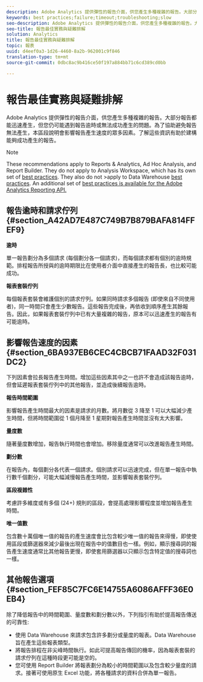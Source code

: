 ```yaml
---
description: Adobe Analytics 提供彈性的報告介面，供您產生多種複雜的報告。大部分報告都能迅速產生，但您仍可能遇到報告逾時或無法成功產生的問題。為了協助避免報告無法產生，本區段說明會影響報告產生速度的眾多因素。了解這些資訊有助於建構能夠成功產生的報告。
keywords: best practices;failure;timeout;troubleshooting;slow
seo-description: Adobe Analytics 提供彈性的報告介面，供您產生多種複雜的報告。大部分報告都能迅速產生，但您仍可能遇到報告逾時或無法成功產生的問題。為了協助避免報告無法產生，本區段說明會影響報告產生速度的眾多因素。了解這些資訊有助於建構能夠成功產生的報告。
seo-title: 報告最佳實務與疑難排解
solution: Analytics
title: 報告最佳實務與疑難排解
topic: 報表
uuid: d4eef0a3-1d26-4460-8a2b-962001c9f846
translation-type: tm+mt
source-git-commit: 0dbc8ac9b416ce50f197a884bb71c6cd389cd0bb

---
```



# 報告最佳實務與疑難排解

Adobe Analytics 提供彈性的報告介面，供您產生多種複雜的報告。大部分報告都能迅速產生，但您仍可能遇到報告逾時或無法成功產生的問題。為了協助避免報告無法產生，本區段說明會影響報告產生速度的眾多因素。了解這些資訊有助於建構能夠成功產生的報告。

>[!Note]
>These recommendations apply to Reports &amp; Analytics, Ad Hoc Analysis, and Report Builder.
>They do not apply to Analysis Workspace, which has its own set of [best practices](/help/analyze/analysis-workspace/optimizing-performance.md). They also do not &gt;apply to Data Warehouse [best practices](https://marketing.adobe.com/resources/help/en_US/reference/data_warehouse_bp.html). An additional set of
>[best practices is available for the Adobe Analytics Reporting API.](https://marketing.adobe.com/developer/en_US/get-started/best-practices/c-best-practices)

## 報告逾時和請求佇列 {#section_A42AD7E487C749B7B879BAFA814FFEF9}

**逾時**

單一報告劃分為多個請求 (每個劃分各一個請求)，而每個請求都有個別的逾時規範。排程報告所授與的逾時期限比在使用者介面中直接產生的報告長，也比較可能成功。

**報表套裝佇列**

每個報表套裝會維護個別的請求佇列。如果同時請求多個報告 (即使來自不同使用者)，同一時間只會產生少數報告。這些報告完成後，再依收到順序產生其餘報告。因此，如果報表套裝佇列中已有大量複雜的報告，原本可以迅速產生的報告有可能逾時。

## 影響報告速度的因素 {#section_6BA937EB6CEC4CBCB71FAAD32F031DC2}

下列因素會拉長報告產生時間。增加這些因素其中之一也許不會造成該報告逾時，但會延遲報表套裝佇列中的其他報告，並造成後續報告逾時。

**報告時間範圍**

影響報告產生時間最大的因素是請求的月數。將月數從 3 降至 1 可以大幅減少產生時間，但將時間範圍從 1 個月降至 1 星期對報告產生時間並沒有太大影響。

**量度數**

隨著量度數增加，報告執行時間也會增加。移除量度通常可以改進報告產生時間。

**劃分數**

在報告內，每個劃分各代表一個請求。個別請求可以迅速完成，但在單一報告中執行數千個劃分，可能大幅減慢報告產生時間，並影響報表套裝佇列。

**區段複雜性**

考慮許多維度或有多個 (24+) 規則的區段，會提高處理影響程度並增加報告產生時間。

**唯一值數**

包含數十萬個唯一值的報告的產生速度會比包含較少唯一值的報告來得慢，即使使用區段或篩選器來減少最後出現在報告中的值數目也一樣。例如，顯示搜尋詞的報告產生速度通常比其他報告更慢，即使套用篩選器以只顯示包含特定值的搜尋詞也一樣。

## 其他報告選項 {#section_FEF85C7FC6E14755A6086AFFF36E0EB4}

除了降低報告中的時間範圍、量度數和劃分數以外，下列指引有助於提高報告傳送的可靠性:

* 使用 Data Warehouse 來請求包含許多劃分或量度的報表。Data Warehouse 旨在產生這些報表類型。
* 將報告排程在非尖峰時間執行。如此可提高報告傳回的機率，因為報表套裝的請求佇列在這種時段更可能是空的。
* 您可使用 Report Builder 將報表劃分為較小的時間範圍以及包含較少量度的請求。接著可使用原生 Excel 功能，將各種請求的資料合併為單一報告。

